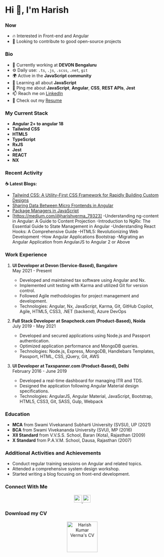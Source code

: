 # Hi 👋, I'm Harish

### Now
- 🔥 Interested in Front-end and Angular
- 📅 Looking to contribute to good open-source projects

### Bio

- 🏢 Currently working at **DEVON Bengaluru**
- ⚙️ Daily use: `.ts`, `.js`, `.scss`, `.net`, `git`
- 🌍 Active in the **JavaScript community**
- 🌱 Learning all about **JavaScript**
- 💬 Ping me about **JavaScript**, **Angular**, **CSS**, **REST APIs**, **Jest**
- 📫 Reach me on [LinkedIn](https://www.linkedin.com/in/harish-verma-831599a7/)
- 📝 Check out my [Resume](https://github.com/harishwordpress/harishcv/raw/master/HarishKumarVerma.pdf)

### My Current Stack

- **Angular 2+ to angular 18**
- **Tailwind CSS**
- **HTML5**
- **TypeScript**
- **RxJS**
- **Jest**
- **REACT**
- **NX**

### Recent Activity

**☕ Latest Blogs:**

- [Tailwind CSS: A Utility-First CSS Framework for Rapidly Building Custom Designs](https://www.devonblog.com/software-development/tailwind-css-a-utility-first-css-framework-for-rapidly-building-custom-designs/)
- [Sharing Data Between Micro Frontends in Angular](https://www.devonblog.com/software-development/tailwind-css-a-utility-first-css-framework-for-rapidly-building-custom-designs/)
- [Package Managers in JavaScript](https://www.devonblog.com/continuous-delivery/package-managers-in-javascript/)
- [https://medium.com/@harishverma_79323]
  -Understanding ng-content in Angular: A Guide to Content Projection
  -Introduction to NgRx: The Essential Guide to State Management in Angular
  -Understanding React Hooks: A Comprehensive Guide
  -HTML5: Revolutionizing Web Development
  -How Angular Applications Bootstrap
  -Migrating an Angular Application from AngularJS to Angular 2 or Above

### Work Experience

1. **UI Developer at Devon (Service-Based), Bangalore**  
   May 2021 - Present
   - Developed and maintained tax software using Angular and Nx.
   - Implemented unit testing with Karma and utilized Git for version control.
   - Followed Agile methodologies for project management and development.
   - Technologies: Angular, Nx, JavaScript, Karma, Git, GitHub Copilot, Agile, HTML5, CSS3, .NET (backend), Azure DevOps

2. **Full Stack Developer at Snapcheck.com (Product-Based), Noida**  
   July 2019 - May 2021
   - Developed and secured applications using Node.js and Passport authentication.
   - Optimized application performance and MongoDB queries.
   - Technologies: Node.js, Express, MongoDB, Handlebars Templates, Passport, HTML, CSS, jQuery, Git, AWS

3. **UI Developer at Taxspanner.com (Product-Based), Delhi**  
   February 2016 - June 2019
   - Developed a real-time dashboard for managing ITR and TDS.
   - Designed the application following Angular Material design specifications.
   - Technologies: AngularJS, Angular Material, JavaScript, Bootstrap, HTML5, CSS3, Git, SASS, Gulp, Webpack

### Education

- **MCA** from Swami Vivekanand Subharti University (SVSU), UP (2021)
- **BCA** from Swami Vivekananda University (SVU), MP (2016)
- **XII Standard** from V.V.S.S. School, Baran (Kota), Rajasthan (2009)
- **X Standard** from P.A.V.M. School, Dausa, Rajasthan (2007)

### Additional Activities and Achievements

- Conduct regular training sessions on Angular and related topics.
- Attended a comprehensive system design workshop.
- Started writing a blog focusing on front-end development.

### Connect With Me

<p align="center">
<a href="https://www.linkedin.com/in/harish-verma-831599a7/">
  <img src="https://img.shields.io/badge/linkedin-%230077B5.svg?&style=for-the-badge&logo=linkedin&logoColor=white" height=25>
</a> 
<a href="https://www.facebook.com/harish.verma.96155">
  <img src="https://img.shields.io/badge/Facebook-1877F2?style=for-the-badge&logo=facebook&logoColor=white" height=25>
</a>
</p>

### Download my CV 
<p align="center">
  <a href="https://github.com/harishwordpress/harishcv/raw/master/Harish_Verma_UI.pdf">
    <img src="https://github.com/harishwordpress/harishcv/raw/master/cv.png" width="100" alt="Harish Kumar Verma's CV">
  </a>
</p>
